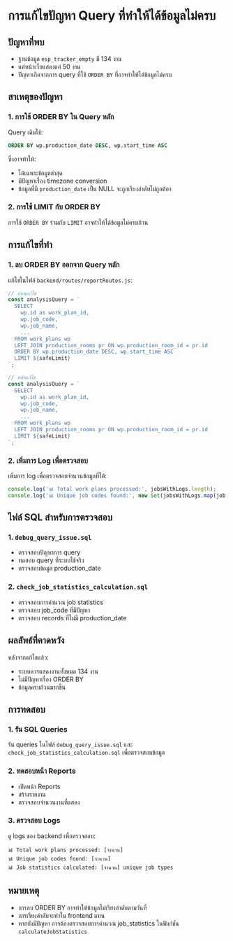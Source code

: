 # การแก้ไขปัญหา Query ที่ทำให้ได้ข้อมูลไม่ครบ

## ปัญหาที่พบ
- ฐานข้อมูล `esp_tracker_empty` มี 134 งาน
- แต่หน้าเว็บแสดงแค่ 50 งาน
- ปัญหาเกิดจากการ query ที่ใช้ `ORDER BY` ที่อาจทำให้ได้ข้อมูลไม่ครบ

## สาเหตุของปัญหา

### 1. การใช้ ORDER BY ใน Query หลัก
Query เดิมใช้:
```sql
ORDER BY wp.production_date DESC, wp.start_time ASC
```

ซึ่งอาจทำให้:
- ได้เฉพาะข้อมูลล่าสุด
- มีปัญหาเรื่อง timezone conversion
- ข้อมูลที่มี `production_date` เป็น NULL จะถูกเรียงลำดับไม่ถูกต้อง

### 2. การใช้ LIMIT กับ ORDER BY
การใช้ `ORDER BY` ร่วมกับ `LIMIT` อาจทำให้ได้ข้อมูลไม่ครบถ้วน

## การแก้ไขที่ทำ

### 1. ลบ ORDER BY ออกจาก Query หลัก
แก้ไขในไฟล์ `backend/routes/reportRoutes.js`:

```javascript
// ก่อนแก้ไข
const analysisQuery = `
  SELECT 
    wp.id as work_plan_id,
    wp.job_code,
    wp.job_name,
    ...
  FROM work_plans wp
  LEFT JOIN production_rooms pr ON wp.production_room_id = pr.id
  ORDER BY wp.production_date DESC, wp.start_time ASC
  LIMIT ${safeLimit}
`;

// หลังแก้ไข
const analysisQuery = `
  SELECT 
    wp.id as work_plan_id,
    wp.job_code,
    wp.job_name,
    ...
  FROM work_plans wp
  LEFT JOIN production_rooms pr ON wp.production_room_id = pr.id
  LIMIT ${safeLimit}
`;
```

### 2. เพิ่มการ Log เพื่อตรวจสอบ
เพิ่มการ log เพื่อตรวจสอบจำนวนข้อมูลที่ได้:

```javascript
console.log('📊 Total work plans processed:', jobsWithLogs.length);
console.log('📊 Unique job codes found:', new Set(jobsWithLogs.map(job => job.job_code)).size);
```

## ไฟล์ SQL สำหรับการตรวจสอบ

### 1. `debug_query_issue.sql`
- ตรวจสอบปัญหาการ query
- ทดสอบ query ที่ระบบใช้จริง
- ตรวจสอบข้อมูล production_date

### 2. `check_job_statistics_calculation.sql`
- ตรวจสอบการคำนวณ job statistics
- ตรวจสอบ job_code ที่มีปัญหา
- ตรวจสอบ records ที่ไม่มี production_date

## ผลลัพธ์ที่คาดหวัง

หลังจากแก้ไขแล้ว:
- ระบบควรแสดงงานทั้งหมด 134 งาน
- ไม่มีปัญหาเรื่อง ORDER BY
- ข้อมูลครบถ้วนมากขึ้น

## การทดสอบ

### 1. รัน SQL Queries
รัน queries ในไฟล์ `debug_query_issue.sql` และ `check_job_statistics_calculation.sql` เพื่อตรวจสอบข้อมูล

### 2. ทดสอบหน้า Reports
- เปิดหน้า Reports
- สร้างรายงาน
- ตรวจสอบจำนวนงานที่แสดง

### 3. ตรวจสอบ Logs
ดู logs ของ backend เพื่อตรวจสอบ:
```
📊 Total work plans processed: [จำนวน]
📊 Unique job codes found: [จำนวน]
📊 Job statistics calculated: [จำนวน] unique job types
```

## หมายเหตุ

- การลบ ORDER BY อาจทำให้ข้อมูลไม่เรียงลำดับตามวันที่
- การเรียงลำดับจะทำใน frontend แทน
- หากยังมีปัญหา อาจต้องตรวจสอบการคำนวณ job_statistics ในฟังก์ชัน `calculateJobStatistics` 